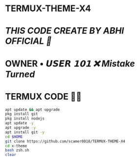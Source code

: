 # TERMUX-THEME-X4

# _THIS CODE CREATE BY ABHI OFFICIAL 🚀_

# OWNER • _𝙐𝙎𝙀𝙍 𝟭𝟬𝟭 ❌ Mistake Turned_


# TERMUX CODE 🚀📌

```bash
apt update && apt upgrade
pkg install git
pkg install nodejs
apt update -y
apt upgrade -y
apt install git -y
cd $HOME
git clone https://github.com/scamer0018/TERMUX-THEME-X4
cd x-theme
bash zsh.sh
clear
